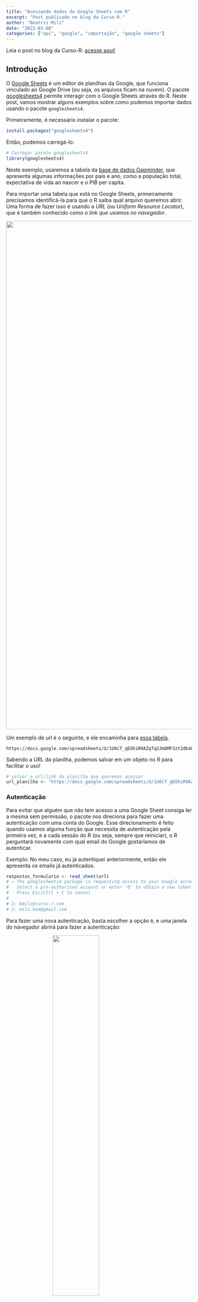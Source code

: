```yaml
---
title: "Acessando dados do Google Sheets com R"
excerpt: "Post publicado no blog da Curso-R."
author: "Beatriz Milz"
date: "2022-03-08"
categories: ["api", "google", "importação", "google sheets"]
---
```





Leia o post no blog da Curso-R: [acesse aqui!](https://blog.curso-r.com/posts/2022-03-08-googlesheets4/)

## Introdução

O [Google Sheets](https://docs.google.com/spreadsheets/u/0/) é um editor de planilhas da Google, que funciona vinculado ao Google Drive (ou seja, os arquivos ficam na nuvem). O pacote [googlesheets4](https://googlesheets4.tidyverse.org/) permite interagir com o Google Sheets através do R. Neste post, vamos mostrar alguns exemplos sobre como podemos importar dados usando o pacote `googlesheets4`.




Primeiramente, é necessário instalar o pacote: 

```r
install.packages("googlesheets4")
```

Então, podemos carregá-lo:


```r
# Carregar pacote googlesheets4
library(googlesheets4)
```

Neste exemplo, usaremos a tabela da [base de dados Gapminder](https://cran.r-project.org/web/packages/gapminder/README.html), que apresenta algumas informações por país e ano, como a população total, expectativa de vida ao nascer e o PIB per capita.

Para importar uma tabela que está no Google Sheets, primeiramente precisamos identificá-la para que o R saiba qual arquivo queremos abrir. Uma forma de fazer isso é usando a *URL* (ou *Uniform Resource Locator*), que é também conhecido como *o link que usamos no navegador*.  


<img src="img/url.png" width="1375" />

Um exemplo de url é o seguinte, e ele encaminha para [essa tabela](https://docs.google.com/spreadsheets/d/1U6Cf_qEOhiR9AZqTqS3mbMF3zt2db48ZP5v3rkrAEJY/edit#gid=780868077).

```
https://docs.google.com/spreadsheets/d/1U6Cf_qEOhiR9AZqTqS3mbMF3zt2db48ZP5v3rkrAEJY/edit#gid=780868077
```

Sabendo a URL da planilha, podemos salvar em um objeto no R para facilitar o uso!

```r
# salvar a url/link da planilha que queremos acessar
url_planilha <- "https://docs.google.com/spreadsheets/d/1U6Cf_qEOhiR9AZqTqS3mbMF3zt2db48ZP5v3rkrAEJY/edit#gid=780868077"
```

### Autenticação

Para evitar que alguém que não tem acesso a uma Google Sheet consiga ler a mesma sem permissão, o pacote nos direciona para fazer uma autenticação com uma conta do Google. Esse direcionamento é feito quando usamos alguma função que necessita de autenticação pela primeira vez, e a cada sessão do R (ou seja, sempre que reiniciar), o R perguntará novamente com qual email do Google gostaríamos de autenticar. 

Exemplo: No meu caso, eu já autentiquei anteriormente, então ele apresenta os emails já autenticados. 

```r
respostas_formulario <- read_sheet(url)
# → The googlesheets4 package is requesting access to your Google account
#   Select a pre-authorised account or enter '0' to obtain a new token
#   Press Esc/Ctrl + C to cancel
# 
# 1: bmilz@curso-r.com
# 2: milz.bea@gmail.com
```
Para fazer uma nova autenticação, basta escolher a opção `0`, e uma janela do navegador abrirá para fazer a autenticação:

<img src="img/auth1.png" width="50%" style="display: block; margin: auto;" />

Precisamos então clicar no email desejado, selecionar todas as opções de acesso e clicar em "Continuar":

<img src="img/auth2.png" width="50%" style="display: block; margin: auto;" />

Caso funcione, a seguinte mensagem aparecerá no navegador: `Authentication complete. Please close this page and return to R`. Isso significa que podemos voltar ao R!

> DEU ERRO! Caso dê erro ao abrir o arquivo, se certifique que você tem acesso de leitura ou edição do Google Sheets desejado.

Agora podemos experimenta as funções do pacote!

### Função `sheet_properties()`

A função `sheet_properties()` permite ver quais abas (chamaremos muitas vezes de *sheets*, pois é a forma usada no pacote) estão disponíveis na tabela:

```r 
# ver as propriedades da planilha (conseguimos descobrir quais sheets 
# estão disponíveis)
sheet_properties(url_planilha)
## # A tibble: 5 × 8
##   name     index         id type  visible grid_rows grid_columns data  
##   <chr>    <int>      <int> <chr> <lgl>       <int>        <int> <list>
## 1 Africa       0  780868077 GRID  TRUE          625            6 <NULL>
## 2 Americas     1   45759261 GRID  TRUE          301            6 <NULL>
## 3 Asia         2 1984823455 GRID  TRUE          397            6 <NULL>
## 4 Europe       3 1503562052 GRID  TRUE          361            6 <NULL>
## 5 Oceania      4 1796776040 GRID  TRUE           25            6 <NULL>
```
Com isso, sabemos que a tabela que informamos tem 5 abas, sendo elas: Africa, Americas, Asia, Europe e Oceania.


### Função `read_sheet()`

A função mais útil (na minha opinião) do pacote é a que usamos para ler os dados: `read_sheet()`!

Se usarmos essa função sem nenhum argumento além do *url* da planilha, por padrão a primeira sheet será importada.  Como vimos no resultado da função `sheet_properties()`, a primeira aba da base contém os dados dos países que estão no continente Africano. Então os dados que serão importados são referentes à este continente:

```r
planilha <- read_sheet(url_planilha)
dplyr::glimpse(planilha)
## Rows: 624
## Columns: 6
## $ country   <chr> "Algeria", "Algeria", "Algeria", "Algeria", "Algeria", "Alge…
## $ continent <chr> "Africa", "Africa", "Africa", "Africa", "Africa", "Africa", …
## $ year      <dbl> 1952, 1957, 1962, 1967, 1972, 1977, 1982, 1987, 1992, 1997, …
## $ lifeExp   <dbl> 43.077, 45.685, 48.303, 51.407, 54.518, 58.014, 61.368, 65.7…
## $ pop       <dbl> 9279525, 10270856, 11000948, 12760499, 14760787, 17152804, 2…
## $ gdpPercap <dbl> 2449.0082, 3013.9760, 2550.8169, 3246.9918, 4182.6638, 4910.…
```
Podemos também usar o argumento `sheet = ` para especificar qual aba queremos importar. Podemos fazer a busca pela posição (ou seja, informando um número), ou pelo nome da aba:


```r
# abrir uma sheet específica: pela posição
planilha_sheet_3 <- read_sheet(url_planilha, sheet = 3)
dplyr::glimpse(planilha_sheet_3)
## Rows: 396
## Columns: 6
## $ country   <chr> "Afghanistan", "Afghanistan", "Afghanistan", "Afghanistan", …
## $ continent <chr> "Asia", "Asia", "Asia", "Asia", "Asia", "Asia", "Asia", "Asi…
## $ year      <dbl> 1952, 1957, 1962, 1967, 1972, 1977, 1982, 1987, 1992, 1997, …
## $ lifeExp   <dbl> 28.801, 30.332, 31.997, 34.020, 36.088, 38.438, 39.854, 40.8…
## $ pop       <dbl> 8425333, 9240934, 10267083, 11537966, 13079460, 14880372, 12…
## $ gdpPercap <dbl> 779.4453, 820.8530, 853.1007, 836.1971, 739.9811, 786.1134, …

# abrir uma sheet específica: pelo nome
planilha_asia <- read_sheet(url_planilha, sheet = "Asia")
dplyr::glimpse(planilha_asia)
## Rows: 396
## Columns: 6
## $ country   <chr> "Afghanistan", "Afghanistan", "Afghanistan", "Afghanistan", …
## $ continent <chr> "Asia", "Asia", "Asia", "Asia", "Asia", "Asia", "Asia", "Asi…
## $ year      <dbl> 1952, 1957, 1962, 1967, 1972, 1977, 1982, 1987, 1992, 1997, …
## $ lifeExp   <dbl> 28.801, 30.332, 31.997, 34.020, 36.088, 38.438, 39.854, 40.8…
## $ pop       <dbl> 8425333, 9240934, 10267083, 11537966, 13079460, 14880372, 12…
## $ gdpPercap <dbl> 779.4453, 820.8530, 853.1007, 836.1971, 739.9811, 786.1134, …
```

Como todas as tabelas da base tem a mesma estrutura, podemos usar o pacote [purrr](https://purrr.tidyverse.org/reference/map.html) para importar todas as abas de uma vez:

```r
# a função sheet_names permite buscar apenas o nome das abas
nome_abas <- sheet_names(url_planilha)

# com o purrr, podemos abrir todas as abas de uma vez!
gapminder_completo <- nome_abas |> 
  purrr::map_dfr(~ read_sheet(url_planilha, sheet = .x))

dplyr::glimpse(gapminder_completo)
## Rows: 1,704
## Columns: 6
## $ country   <chr> "Algeria", "Algeria", "Algeria", "Algeria", "Algeria", "Alge…
## $ continent <chr> "Africa", "Africa", "Africa", "Africa", "Africa", "Africa", …
## $ year      <dbl> 1952, 1957, 1962, 1967, 1972, 1977, 1982, 1987, 1992, 1997, …
## $ lifeExp   <dbl> 43.077, 45.685, 48.303, 51.407, 54.518, 58.014, 61.368, 65.7…
## $ pop       <dbl> 9279525, 10270856, 11000948, 12760499, 14760787, 17152804, 2…
## $ gdpPercap <dbl> 2449.0082, 3013.9760, 2550.8169, 3246.9918, 4182.6638, 4910.…
```

### Outras funções


Esse pacote tem muitas outras funções que interagem com o Googles Sheets, mas que não fazem parte do escopo deste post, como criar uma nova aba e escrever dados em uma aba. Essas funções também são muito úteis! 

### E o Google Forms?

Eu gosto muito de usar esse pacote para importar respostas de [formulários do Google](https://docs.google.com/forms/u/0/), pois o Google permite vincular respostas dos formulários em uma Google Sheets.

Aqui mostrarei como fazer isso! Primeiro precisamos criar um formulário (caso ele ainda não exista):

<img src="img/forms1.png" width="1233" />

Ao criar o formulário, podemos clicar em "Respostas" e então clicar no logo do Google Sheets (um quadrado verde com uma linha branca horizontal e outra vertical):

<img src="img/forms2.png" width="1430" />

O Google Forms irá perguntar qual o nome da Google Sheet a ser criada (ou também podemos selecionar uma Google Sheets que já existe):

<img src="img/forms3.png" width="1436" />

Depois de selecionar qual a Google Sheet ficará vinculada ao formulário, a Google Sheet será aberta e podemos ver as respostas:

<img src="img/forms4.png" width="1373" />
Cada coluna terá informações de uma pergunta do formulário. Inicialmente, a base terá 0 linhas, pois quando criamos o formulário ele tem 0 respostas. Porém, após alguém responder o formulário, a Google Sheet é automaticamente atualizada e apresentará a resposta. Podemos importar os dados usando a função `read_sheet()`, como mostrado anteriormente:

```r
url <- "https://docs.google.com/spreadsheets/d/1Ch3aMraacwhNo1sU4Z9b54nWYG8gdl18UfLJMzquL8s/"

respostas_formulario <- read_sheet(url)

respostas_formulario
## # A tibble: 1 × 2
##   `Carimbo de data/hora` `Pergunta sem título`
##   <dttm>                 <chr>                
## 1 2022-03-08 21:29:01    Opção 1
```


É isso! Dúvidas, sugestões e críticas, mande aqui nos comentários. **Postem também quais funções do pacote vocês gostariam de saber mais!!**


Até a próxima!

## Referências

- [Documentação do pacote googlesheets4](https://googlesheets4.tidyverse.org/)

- [Documentação do pacote purrr](https://purrr.tidyverse.org/reference/map.html)

- [Referência da base Gapminder](https://www.gapminder.org/data/)
